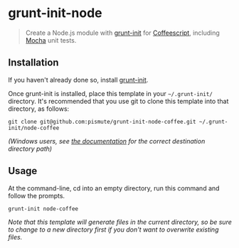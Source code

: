 # grunt-init-node

> Create a Node.js module with [grunt-init][] for [Coffeescript][], including [Mocha][] unit tests.

[grunt-init]: http://gruntjs.com/project-scaffolding
[Coffeescript]: http://coffeescript.org/
[Mocha]: http://visionmedia.github.com/mocha/

## Installation
If you haven't already done so, install [grunt-init][].

Once grunt-init is installed, place this template in your `~/.grunt-init/` directory. It's recommended that you use git to clone this template into that directory, as follows:

```
git clone git@github.com:pismute/grunt-init-node-coffee.git ~/.grunt-init/node-coffee
```

_(Windows users, see [the documentation][grunt-init] for the correct destination directory path)_

## Usage

At the command-line, cd into an empty directory, run this command and follow the prompts.

```
grunt-init node-coffee
```

_Note that this template will generate files in the current directory, so be sure to change to a new directory first if you don't want to overwrite existing files._
